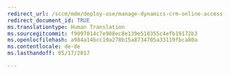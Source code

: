 ```yaml
---
redirect_url: /sccm/mdm/deploy-use/manage-dynamics-crm-online-access
redirect_document_id: TRUE
ms.translationtype: Human Translation
ms.sourcegitcommit: f9097014c7e988ec8e139e518355c4efb19172b3
ms.openlocfilehash: a984a14bcc19a278b15a8734705a33119fbca80a
ms.contentlocale: de-de
ms.lasthandoff: 05/17/2017

---
```


